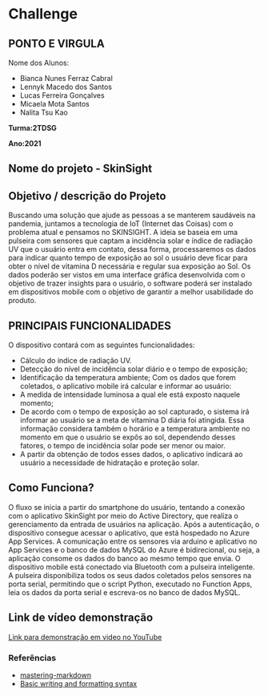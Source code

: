  # Challenge
 
 
 ## PONTO E VIRGULA 
Nome dos Alunos:
- Bianca Nunes Ferraz Cabral
- Lennyk Macedo dos Santos
- Lucas Ferreira Gonçalves
- Micaela Mota Santos
- Nalita Tsu Kao

**Turma:2TDSG**

**Ano:2021**

## Nome do projeto - SkinSight

## Objetivo / descrição do Projeto

Buscando uma solução que ajude as pessoas a se manterem saudáveis na pandemia, juntamos a tecnologia de IoT (Internet das Coisas) com o problema atual e pensamos no SKINSIGHT. A ideia se baseia em uma pulseira com sensores que captam a incidência solar e índice de radiação UV que o usuário entra em contato, dessa forma, processaremos os dados para indicar quanto tempo de exposição ao sol o usuário deve ficar para obter o nível de vitamina D necessária e regular sua exposição ao Sol. Os dados poderão ser vistos em uma interface gráfica desenvolvida com o objetivo de trazer insights para o usuário, o software poderá ser instalado em dispositivos mobile com o objetivo de garantir a melhor usabilidade do produto.

## PRINCIPAIS FUNCIONALIDADES

O dispositivo contará com as seguintes funcionalidades:
- Cálculo do índice de radiação UV.
- Detecção do nível de incidência solar diário e o tempo de exposição;
- Identificação da temperatura ambiente;
Com os dados que forem coletados, o aplicativo mobile irá calcular e informar ao usuário:
- A medida de intensidade luminosa a qual ele está exposto naquele momento;
- De acordo com o tempo de exposição ao sol capturado, o sistema irá informar ao usuário se a meta de vitamina D diária foi atingida. Essa informação considera também o horário e a temperatura ambiente no momento em que o usuário se expôs ao sol, dependendo desses fatores, o tempo de incidência solar pode ser menor ou maior.
- A partir da obtenção de todos esses dados, o aplicativo indicará ao usuário a necessidade de hidratação e proteção solar.


## Como Funciona?

O fluxo se inicia a partir do smartphone do usuário, tentando a conexão com o aplicativo SkinSight por meio do Active Directory, que realiza o gerenciamento da entrada de usuários na aplicação. Após a autenticação, o dispositivo consegue acessar o aplicativo, que está hospedado no Azure App Services.
A comunicação entre os sensores via arduino e aplicativo no App Services e o banco de dados MySQL do Azure é bidirecional, ou seja, a aplicação consome os dados do banco ao mesmo tempo que envia.
O dispositivo mobile está conectado via Bluetooth com a pulseira inteligente. A pulseira disponibiliza todos os seus dados coletados pelos sensores na porta serial, permitindo que o script Python, executado no Function Apps, leia os dados da porta serial e escreva-os no banco de dados MySQL.
   

## Link de vídeo demonstração

[Link para demonstração em video no YouTube](https://youtu.be/jncwQjtEKkE)


### Referências 

* [mastering-markdown](https://guides.github.com/features/mastering-markdown/)
* [Basic writing and formatting syntax](https://docs.github.com/en/github/writing-on-github/getting-started-with-writing-and-formatting-on-github/basic-writing-and-formatting-syntax)
